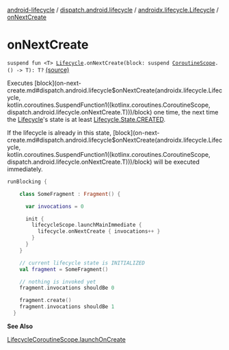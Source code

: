 [android-lifecycle](../../index.md) / [dispatch.android.lifecycle](../index.md) / [androidx.lifecycle.Lifecycle](index.md) / [onNextCreate](./on-next-create.md)

# onNextCreate

`suspend fun <T> `[`Lifecycle`](https://developer.android.com/reference/androidx/androidx/lifecycle/Lifecycle.html)`.onNextCreate(block: suspend `[`CoroutineScope`](https://kotlin.github.io/kotlinx.coroutines/kotlinx-coroutines-core/kotlinx.coroutines/-coroutine-scope/index.html)`.() -> T): T?` [(source)](https://github.com/RBusarow/Dispatch/tree/master/android-lifecycle/src/main/java/dispatch/android/lifecycle/LifecycleSuspendExt.kt#L42)

Executes [block](on-next-create.md#dispatch.android.lifecycle$onNextCreate(androidx.lifecycle.Lifecycle, kotlin.coroutines.SuspendFunction1((kotlinx.coroutines.CoroutineScope, dispatch.android.lifecycle.onNextCreate.T)))/block) one time, the next time the [Lifecycle](https://developer.android.com/reference/androidx/androidx/lifecycle/Lifecycle.html)'s state is at least [Lifecycle.State.CREATED](https://developer.android.com/reference/androidx/androidx/lifecycle/Lifecycle/State.html#CREATED).

If the lifecycle is already in this state, [block](on-next-create.md#dispatch.android.lifecycle$onNextCreate(androidx.lifecycle.Lifecycle, kotlin.coroutines.SuspendFunction1((kotlinx.coroutines.CoroutineScope, dispatch.android.lifecycle.onNextCreate.T)))/block) will be executed immediately.

``` kotlin
runBlocking {

    class SomeFragment : Fragment() {

      var invocations = 0

      init {
        lifecycleScope.launchMainImmediate {
          lifecycle.onNextCreate { invocations++ }
        }
      }
    }

    // current lifecycle state is INITIALIZED
    val fragment = SomeFragment()

    // nothing is invoked yet
    fragment.invocations shouldBe 0

    fragment.create()
    fragment.invocations shouldBe 1
  }
```

**See Also**

[LifecycleCoroutineScope.launchOnCreate](../-lifecycle-coroutine-scope/launch-on-create.md)

